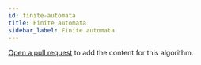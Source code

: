 ```yaml
---
id: finite-automata
title: Finite automata
sidebar_label: Finite automata
---
```


[Open a pull request](https://github.com/AllAlgorithms/algorithms/tree/master/docs/finite-automata.md) to add the content for this algorithm.